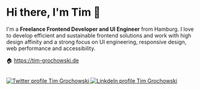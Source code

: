 # Hi there, I'm Tim 👋

I'm a **Freelance Frontend Developer and UI Engineer** from Hamburg. I love to develop efficient and sustainable frontend solutions and work with high design affinity and a strong focus on UI engineering, responsive design, web performance and accessibility.

🏠 https://tim-grochowski.de

<br>
<a href="https://twitter.com/ti_gr">
  <img src="https://img.shields.io/badge/twitter-%2300acee.svg?&amp;style=for-the-badge&amp;logo=twitter&amp;logoColor=white" alt="Twitter profile Tim Grochowski" style="margin-bottom: 5px;">
</a>
<a href="https://www.linkedin.com/in/tim-grochowski/">
  <img src="https://img.shields.io/badge/linkedin-%231E77B5.svg?&amp;style=for-the-badge&amp;logo=linkedin&amp;logoColor=white" alt="LinkdeIn profile Tim Grochowski" style="margin-bottom: 5px;">
</a>
